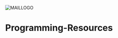 ![MAILLOGO](https://user-images.githubusercontent.com/73766765/111379278-2cb56580-8660-11eb-9363-63b1d45ff132.jpg)

# Programming-Resources
